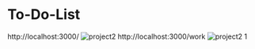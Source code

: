 # To-Do-List
http://localhost:3000/
![project2](https://user-images.githubusercontent.com/64508977/213981575-f5a8bb4e-00ad-4241-b368-c0de3ca0eefa.jpg)
http://localhost:3000/work
![project2 1](https://user-images.githubusercontent.com/64508977/213981584-6d911aa8-fd43-4b9a-9d38-c027500e6979.jpg)
